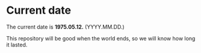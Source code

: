 # Current date

The current date is **1975.05.12.** (YYYY.MM.DD.)

This repository will be good when the world ends, so we will know how long it lasted.